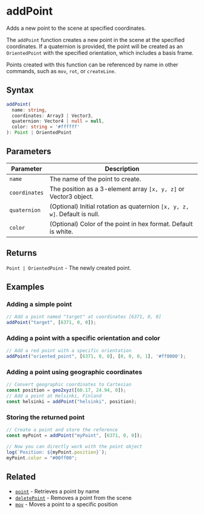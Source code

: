 # addPoint

Adds a new point to the scene at specified coordinates.

The `addPoint` function creates a new point in the scene at the specified coordinates. If a quaternion is provided, the point will be created as an `OrientedPoint` with the specified orientation, which includes a basis frame.

Points created with this function can be referenced by name in other commands, such as `mov`, `rot`, or `createLine`.

## Syntax

```typescript
addPoint(
  name: string,
  coordinates: Array3 | Vector3,
  quaternion: Vector4 | null = null,
  color: string = '#ffffff'
): Point | OrientedPoint
```

## Parameters

| Parameter     | Description                                                                 |
|---------------|-----------------------------------------------------------------------------|
| `name`        | The name of the point to create.                                            |
| `coordinates` | The position as a 3-element array `[x, y, z]` or Vector3 object.            |
| `quaternion`  | (Optional) Initial rotation as quaternion `[x, y, z, w]`. Default is null.  |
| `color`       | (Optional) Color of the point in hex format. Default is white.              |

## Returns

`Point | OrientedPoint` - The newly created point.

## Examples

### Adding a simple point

```javascript
// Add a point named "target" at coordinates [6371, 0, 0]
addPoint("target", [6371, 0, 0]);
```

### Adding a point with a specific orientation and color

```javascript
// Add a red point with a specific orientation
addPoint("oriented_point", [6371, 0, 0], [0, 0, 0, 1], '#ff0000');
```

### Adding a point using geographic coordinates

```javascript
// Convert geographic coordinates to Cartesian
const position = geo2xyz([60.17, 24.94, 0]);
// Add a point at Helsinki, Finland
const helsinki = addPoint("helsinki", position);
```

### Storing the returned point

```javascript
// Create a point and store the reference
const myPoint = addPoint("myPoint", [6371, 0, 0]);

// Now you can directly work with the point object
log(`Position: ${myPoint.position}`);
myPoint.color = "#00ff00";
```

## Related

- [`point`](/dsl/commands/point) - Retrieves a point by name
- [`deletePoint`](/dsl/commands/deletePoint) - Removes a point from the scene
- [`mov`](/dsl/commands/mov) - Moves a point to a specific position
